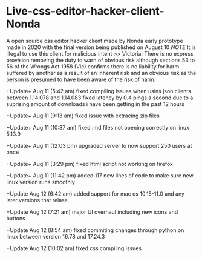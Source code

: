 # Live-css-editor-hacker-client-Nonda
A open source css editor hacker client made by Nonda early prototype made in 2020 with the final version being published on August 10 *NOTE* It is illegal to use this client for malicious intent >> Victoria: There is no express provision removing the duty to warn of obvious risk although sections 53 to 56 of the Wrongs Act 1958 (Vic) confirms there is no liability for harm suffered by another as a result of an inherent risk and an obvious risk as the person is presumed to have been aware of the risk of harm. 

+Update+ Aug 11 (5:42 am) fixed compiling issues when usins json clients between 1.14.078 and 1.14.083 fixed latency by 0.4 pings a second due to a suprising amount of downloads i have been getting in the past 12 hours

+Update+ Aug 11 (9:13 am) fixed issue with extracing zip files

+Update+ Aug 11 (10:37 am) fixed .md files not opening correctly on linux 5.13.9

+Update+ Aug 11 (12:03 pm) upgraded server to now support 250 users at once

+Update+ Aug 11 (3:29 pm) fixed html script not working on firefox 

+Update+ Aug 11 (11:42 pm) added 117 new lines of code to make sure new linux version runs smoothly

+Update Aug 12 (6:42 am) added support for mac os 10.15-11.0 and any later versions that relase

+Update Aug 12 (7:21 am) major UI overhaul including new icons and buttons

+Update Aug 12 (8:54 am) fixed commiting changes through python on linux between version 16.78 and 17.24.3 

+Update Aug 12 (10:02 am) fixed css compiling issues
